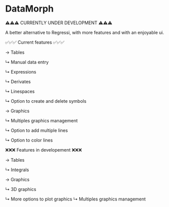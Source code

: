 # DataMorph

⚠⚠⚠ CURRENTLY UNDER DEVELOPMENT ⚠⚠⚠

A better alternative to Regressi, with more features and with an enjoyable ui.

✅✅✅ Current features ✅✅✅

→ Tables

↳ Manual data entry

↳ Expressions

↳ Derivates

↳ Linespaces

↳ Option to create and delete symbols

→ Graphics

↳ Multiples graphics management

↳ Option to add multiple lines

↳ Option to color lines

❌❌❌ Features in developement ❌❌❌

→ Tables

↳ Integrals

→ Graphics

↳ 3D graphics

↳ More options to plot graphics
↳ Multiples graphics management
